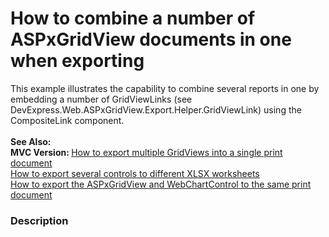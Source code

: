 # How to combine a number of ASPxGridView documents in one when exporting


<p>This example illustrates the capability to combine several reports in one by embedding a number of GridViewLinks (see DevExpress.Web.ASPxGridView.Export.Helper.GridViewLink) using the CompositeLink component.<br /><br /><strong>See Also:<br />MVC Version: </strong><a href="https://www.devexpress.com/Support/Center/p/E3891">How to export multiple GridViews into a single print document</a><strong><br /></strong><a href="https://www.devexpress.com/Support/Center/p/E3626">How to export several controls to different XLSX worksheets</a><br /><a href="https://www.devexpress.com/Support/Center/p/E2226">How to export the ASPxGridView and WebChartControl to the same print document</a></p>


<h3>Description</h3>

<p><br />
</p>

<br/>


